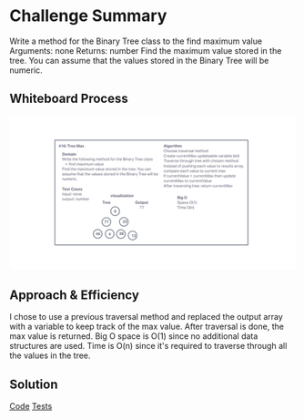 # Challenge Summary

Write a method for the Binary Tree class to the find maximum value
Arguments: none
Returns: number
Find the maximum value stored in the tree. You can assume that the values stored in the Binary Tree will be numeric.

## Whiteboard Process

![Tree Max Whiteboard](../assets/416TreeMax.png)

## Approach & Efficiency

I chose to use a previous traversal method and replaced the output array with a variable to keep track of the max value. After traversal is done, the max value is returned. Big O space is O(1) since no additional data structures are used. Time is O(n) since it's required to traverse through all the values in the tree.

## Solution

[Code](../tree/index.js)
[Tests](../tree/__tests__/tree.test.js)
